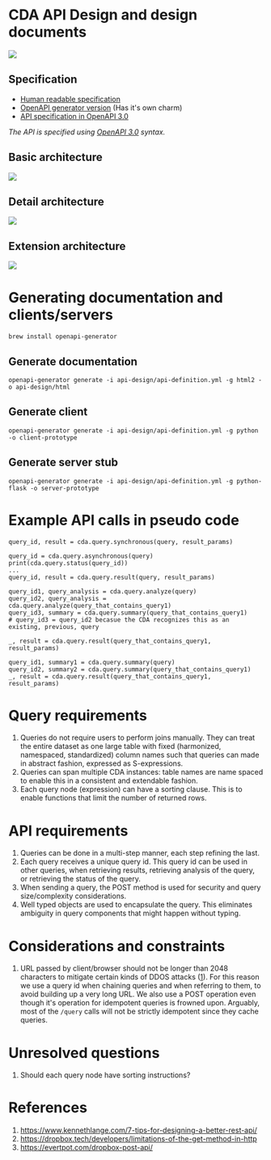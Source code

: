 # CDA API Design and design documents

![](images/detail-userflow.png)

## Specification

- [Human readable specification](https://cancerdataaggregator.github.io/api/)
- [OpenAPI generator
version](https://cancerdataaggregator.github.io/api/openapi-gen) (Has it's own charm)
- [API specification in OpenAPI 3.0](api-definition.yml)

_The API is specified using [OpenAPI 3.0](http://spec.openapis.org/oas/v3.0.3)
syntax._

## Basic architecture
![](images/basicflow.png)

## Detail architecture
![](images/CDA.png)

## Extension architecture
![](images/horizontalextension.png)


# Generating documentation and clients/servers


```
brew install openapi-generator
```

## Generate documentation

```
openapi-generator generate -i api-design/api-definition.yml -g html2 -o api-design/html
```


## Generate client

```
openapi-generator generate -i api-design/api-definition.yml -g python -o client-prototype
```

## Generate server stub
```
openapi-generator generate -i api-design/api-definition.yml -g python-flask -o server-prototype
```


# Example API calls in pseudo code

```
query_id, result = cda.query.synchronous(query, result_params)
```

```
query_id = cda.query.asynchronous(query)
print(cda.query.status(query_id))
...
query_id, result = cda.query.result(query, result_params)
```

```
query_id1, query_analysis = cda.query.analyze(query)
query_id2, query_analysis = cda.query.analyze(query_that_contains_query1)
query_id3, summary = cda.query.summary(query_that_contains_query1)
# query_id3 = query_id2 becasue the CDA recognizes this as an existing, previous, query

_, result = cda.query.result(query_that_contains_query1, result_params)
```

```
query_id1, summary1 = cda.query.summary(query)
query_id2, summary2 = cda.query.summary(query_that_contains_query1)
_, result = cda.query.result(query_that_contains_query1, result_params)
```


# Query requirements
1. Queries do not require users to perform joins manually. They can treat the
   entire dataset as one large table with fixed (harmonized, namespaced,
   standardized) column names such that queries can made in abstract fashion, expressed as S-expressions.
1. Queries can span multiple CDA instances: table names are name spaced to
   enable this in a consistent and extendable fashion.
1. Each query node (expression) can have a sorting clause. This is to enable
   functions that limit the number of returned rows.

# API requirements
1. Queries can be done in a multi-step manner, each step refining the last.
1. Each query receives a unique query id. This query id can be used in other
   queries, when retrieving results, retrieving analysis of the query, or
   retrieving the status of the query.
1. When sending a query, the POST method is used for security and query
   size/complexity considerations.
1. Well typed objects are used to encapsulate the query. This eliminates
   ambiguity in query components that might happen without typing.


# Considerations and constraints

1. URL passed by client/browser should not be longer than 2048 characters to
   mitigate certain kinds of DDOS attacks ([1][url-length]). For this reason we use
   a query id when chaining queries and when referring to them, to avoid building
   up a very long URL. We also use a POST operation even though it's operation
   for idempotent queries is frowned upon. Arguably, most of the `/query` calls
   will not be strictly idempotent since they cache queries. 


[url-length]:
https://stackoverflow.com/questions/3091485/what-is-the-limit-on-querystring-get-url-parameters


# Unresolved questions

1. Should each query node have sorting instructions?


# References

1. https://www.kennethlange.com/7-tips-for-designing-a-better-rest-api/
1. https://dropbox.tech/developers/limitations-of-the-get-method-in-http
1. https://evertpot.com/dropbox-post-api/

